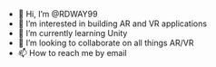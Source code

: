 - 👋 Hi, I’m @RDWAY99
- 👀 I’m interested in building AR and VR applications
- 🌱 I’m currently learning Unity
- 💞️ I’m looking to collaborate on all things AR/VR
- 📫 How to reach me by email

<!---
RDWAY99/RDWAY99 is a ✨ special ✨ repository because its `README.md` (this file) appears on your GitHub profile.
You can click the Preview link to take a look at your changes.
--->
